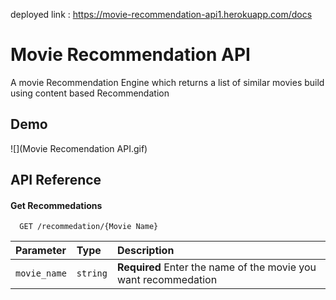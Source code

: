 
deployed link : https://movie-recommendation-api1.herokuapp.com/docs

# Movie Recommendation API 

A movie Recommendation Engine which returns a list of similar movies 
build using content based Recommendation 



## Demo

![](Movie Recomendation API.gif)





## API Reference

#### Get Recommedations

```http
  GET /recommedation/{Movie Name}
```

| Parameter | Type     | Description                |
| :-------- | :------- | :------------------------- |
| `movie_name` | `string` | **Required** Enter the name of the movie you want recommedation |

